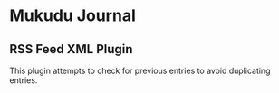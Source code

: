 # Mukudu Journal #

## RSS Feed XML Plugin ##

This plugin attempts to check for previous entries to avoid duplicating entries.

